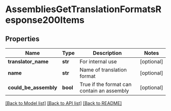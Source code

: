 # AssembliesGetTranslationFormatsResponse200Items

## Properties
Name | Type | Description | Notes
------------ | ------------- | ------------- | -------------
**translator_name** | **str** | For internal use | [optional] 
**name** | **str** | Name of translation format | [optional] 
**could_be_assembly** | **bool** | True if the format can contain an assembly | [optional] 

[[Back to Model list]](../README.md#documentation-for-models) [[Back to API list]](../README.md#documentation-for-api-endpoints) [[Back to README]](../README.md)


